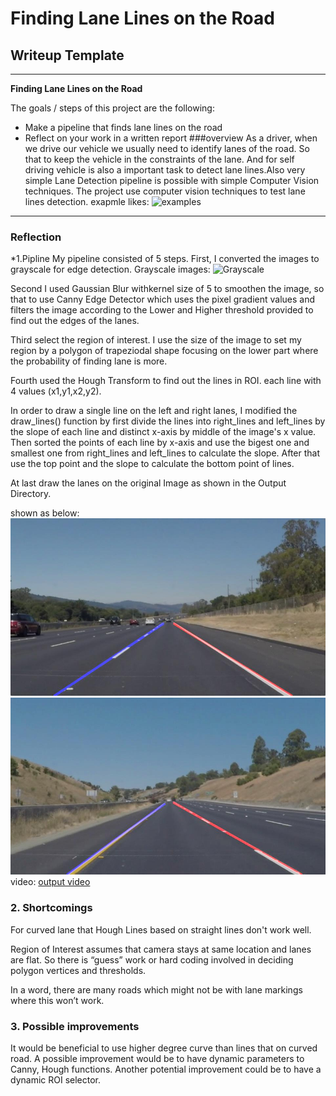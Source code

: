 # **Finding Lane Lines on the Road** 

## Writeup Template



---

**Finding Lane Lines on the Road**

The goals / steps of this project are the following:
* Make a pipeline that finds lane lines on the road
* Reflect on your work in a written report
###overview
As a driver, when we drive our vehicle we usually need to identify lanes of the road. So that to keep the vehicle in the constraints of the lane. And for self driving vehicle is also a important task to detect lane lines.Also very simple Lane Detection pipeline is possible with simple Computer Vision techniques. The project use computer vision techniques to test lane lines detection.
exapmle likes:
![examples](./examples/laneLines_thirdPass.jpg)


---

### Reflection



*1.Pipline
My pipeline consisted of 5 steps. 
First, I converted the images to grayscale for edge detection.
Grayscale images:
![Grayscale](./examples/grayscale.jpg)

Second I used Gaussian Blur withkernel size of 5 to smoothen the image, so that to use Canny Edge Detector which uses the pixel gradient values and filters the image according to the Lower and Higher threshold provided to find out the edges of the lanes.

Third select the region of interest. I use the size of the image to set my region by a polygon of trapeziodal shape focusing on the lower part where the probability of finding lane is more.


Fourth used the Hough Transform to find out the lines in ROI. each line with 4 values (x1,y1,x2,y2).


In order to draw a single line on the left and right lanes, I modified the draw_lines() function by first divide the lines into right_lines and left_lines by the slope of each line and distinct  x-axis by middle of the image's x value.
Then sorted the points of each line by x-axis and use the bigest one and smallest one from right_lines and left_lines to calculate the slope. 
After that use the top point and the slope to calculate the bottom point of lines. 


At last draw the lanes on the original Image as shown in the Output Directory.


shown as below:
![output sample](./line-solidWhiteRight.jpg)
![output sample](./line-whiteCarLaneSwitch.jpg)
video:
[output video](./solidYellowLeft.mp4)

### 2. Shortcomings

For curved lane that Hough Lines based on straight lines don't work well.

Region of Interest assumes that camera stays at same location and lanes are flat. So there is “guess” work or hard coding involved in deciding polygon vertices and thresholds.

In a word, there are many roads which might not be with lane markings where this won’t work.



### 3. Possible improvements

It would be beneficial to use higher degree curve than lines that on curved road.
A possible improvement would be to have dynamic parameters to Canny, Hough functions.
Another potential improvement could be to have a dynamic ROI selector.
